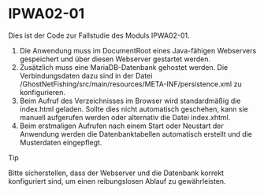 # IPWA02-01
Dies ist der Code zur Fallstudie des Moduls IPWA02-01.

1. Die Anwendung muss im DocumentRoot eines Java-fähigen Webservers gespeichert und über diesen Webserver gestartet werden.
2. Zusätzlich muss eine MariaDB-Datenbank gehostet werden. Die Verbindungsdaten dazu sind in der Datei /GhostNetFishing/src/main/resources/META-INF/persistence.xml zu konfigurieren.
3. Beim Aufruf des Verzeichnisses im Browser wird standardmäßig die index.html geladen. Sollte dies nicht automatisch geschehen, kann sie manuell aufgerufen werden oder alternativ die Datei index.xhtml.
4. Beim erstmaligen Aufrufen nach einem Start oder Neustart der Anwendung werden die Datenbanktabellen automatisch erstellt und die Musterdaten eingepflegt.

> [!Tip]
> Bitte sicherstellen, dass der Webserver und die Datenbank korrekt konfiguriert sind, um einen reibungslosen Ablauf zu gewährleisten.